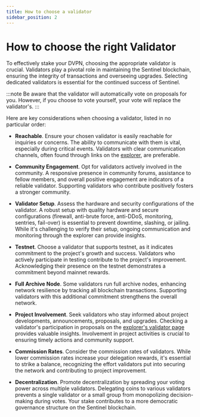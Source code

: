 ```yaml
---
title: How to choose a validator
sidebar_position: 2
---
```


# How to choose the right Validator

To effectively stake your DVPN, choosing the appropriate validator is crucial. Validators play a pivotal role in maintaining the Sentinel blockchain, ensuring the integrity of transactions and overseeing upgrades. Selecting dedicated validators is essential for the continued success of Sentinel.

:::note
Be aware that the validator will automatically vote on proposals for you. However, if you choose to vote yourself, your vote will replace the validator's.
:::

Here are key considerations when choosing a validator, listed in no particular order:

- **Reachable**. Ensure your chosen validator is easily reachable for inquiries or concerns. The ability to communicate with them is vital, especially during critical events. Validators with clear communication channels, often found through links on the [explorer](https://www.mintscan.io/sentinel/validators), are preferable.

- **Community Engagement**. Opt for validators actively involved in the community. A responsive presence in community forums, assistance to fellow members, and overall positive engagement are indicators of a reliable validator. Supporting validators who contribute positively fosters a stronger community.

- **Validator Setup**. Assess the hardware and security configurations of the validator. A robust setup with quality hardware and secure configurations (firewall, anti-brute force, anti-DDoS, monitoring, sentries, fail-over) is essential to prevent downtime, slashing, or jailing. While it's challenging to verify their setup, ongoing communication and monitoring through the explorer can provide insights.

- **Testnet**. Choose a validator that supports testnet, as it indicates commitment to the project's growth and success. Validators who actively participate in testing contribute to the project's improvement. Acknowledging their presence on the testnet demonstrates a commitment beyond mainnet rewards.

- **Full Archive Node**. Some validators run full archive nodes, enhancing network resilience by tracking all blockchain transactions. Supporting validators with this additional commitment strengthens the overall network.

- **Project Involvement**. Seek validators who stay informed about project developments, announcements, proposals, and upgrades. Checking a validator's participation in proposals on the [explorer's validator page](https://www.mintscan.io/sentinel/validators) provides valuable insights. Involvement in project activities is crucial to ensuring timely actions and community support.

- **Commission Rates**. Consider the commission rates of validators. While lower commission rates increase your delegation rewards, it's essential to strike a balance, recognizing the effort validators put into securing the network and contributing to project improvement.

- **Decentralization**. Promote decentralization by spreading your voting power across multiple validators. Delegating coins to various validators prevents a single validator or a small group from monopolizing decision-making during votes. Your stake contributes to a more democratic governance structure on the Sentinel blockchain.